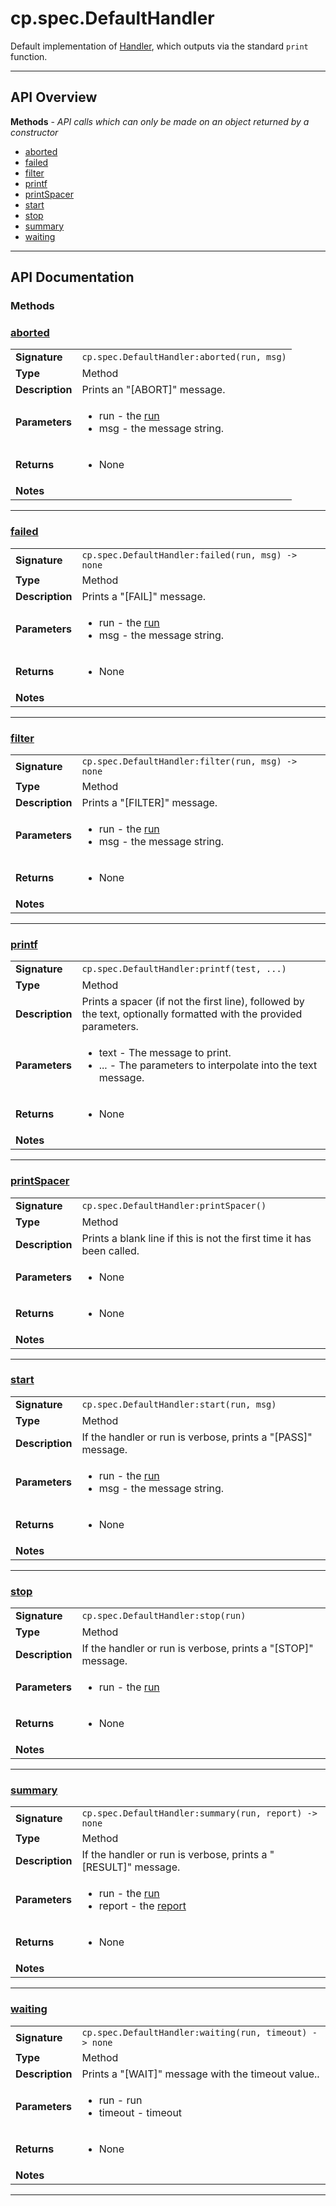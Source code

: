 # cp.spec.DefaultHandler

Default implementation of [Handler](cp.spec.Handler.md), which
outputs via the standard `print` function.

---

## API Overview
**Methods** - _API calls which can only be made on an object returned by a constructor_
 * [aborted](#aborted)
 * [failed](#failed)
 * [filter](#filter)
 * [printf](#printf)
 * [printSpacer](#printspacer)
 * [start](#start)
 * [stop](#stop)
 * [summary](#summary)
 * [waiting](#waiting)


---

## API Documentation

### Methods


### [aborted](#aborted)

|                                             |                                                                                     |
| --------------------------------------------|-------------------------------------------------------------------------------------|
| **Signature**                               | `cp.spec.DefaultHandler:aborted(run, msg)`                                                                    |
| **Type**                                    | Method                                                                     |
| **Description**                             | Prints an "[ABORT]" message.                                                                     |
| **Parameters**                              | <ul><li>run      - the [run](cp.spec.Run.md)</li><li>msg       - the message string.</li></ul> |
| **Returns**                                 | <ul><li>None</li></ul>          |
| **Notes**                                   | <ul></ul>                |

---

### [failed](#failed)

|                                             |                                                                                     |
| --------------------------------------------|-------------------------------------------------------------------------------------|
| **Signature**                               | `cp.spec.DefaultHandler:failed(run, msg) -> none`                                                                    |
| **Type**                                    | Method                                                                     |
| **Description**                             | Prints a "[FAIL]" message.                                                                     |
| **Parameters**                              | <ul><li>run      - the [run](cp.spec.Run.md)</li><li>msg       - the message string.</li></ul> |
| **Returns**                                 | <ul><li>None</li></ul>          |
| **Notes**                                   | <ul></ul>                |

---

### [filter](#filter)

|                                             |                                                                                     |
| --------------------------------------------|-------------------------------------------------------------------------------------|
| **Signature**                               | `cp.spec.DefaultHandler:filter(run, msg) -> none`                                                                    |
| **Type**                                    | Method                                                                     |
| **Description**                             | Prints a "[FILTER]" message.                                                                     |
| **Parameters**                              | <ul><li>run      - the [run](cp.spec.Run.md)</li><li>msg       - the message string.</li></ul> |
| **Returns**                                 | <ul><li>None</li></ul>          |
| **Notes**                                   | <ul></ul>                |

---

### [printf](#printf)

|                                             |                                                                                     |
| --------------------------------------------|-------------------------------------------------------------------------------------|
| **Signature**                               | `cp.spec.DefaultHandler:printf(test, ...)`                                                                    |
| **Type**                                    | Method                                                                     |
| **Description**                             | Prints a spacer (if not the first line), followed by the text, optionally formatted with the provided parameters.                                                                     |
| **Parameters**                              | <ul><li>text - The message to print.</li><li>... - The parameters to interpolate into the text message.</li></ul> |
| **Returns**                                 | <ul><li>None</li></ul>          |
| **Notes**                                   | <ul></ul>                |

---

### [printSpacer](#printspacer)

|                                             |                                                                                     |
| --------------------------------------------|-------------------------------------------------------------------------------------|
| **Signature**                               | `cp.spec.DefaultHandler:printSpacer()`                                                                    |
| **Type**                                    | Method                                                                     |
| **Description**                             | Prints a blank line if this is not the first time it has been called.                                                                     |
| **Parameters**                              | <ul><li>None</li></ul> |
| **Returns**                                 | <ul><li>None</li></ul>          |
| **Notes**                                   | <ul></ul>                |

---

### [start](#start)

|                                             |                                                                                     |
| --------------------------------------------|-------------------------------------------------------------------------------------|
| **Signature**                               | `cp.spec.DefaultHandler:start(run, msg)`                                                                    |
| **Type**                                    | Method                                                                     |
| **Description**                             | If the handler or run is verbose, prints a "[PASS]" message.                                                                     |
| **Parameters**                              | <ul><li>run - the [run](cp.spec.Run.md)</li><li>msg - the message string.</li></ul> |
| **Returns**                                 | <ul><li>None</li></ul>          |
| **Notes**                                   | <ul></ul>                |

---

### [stop](#stop)

|                                             |                                                                                     |
| --------------------------------------------|-------------------------------------------------------------------------------------|
| **Signature**                               | `cp.spec.DefaultHandler:stop(run)`                                                                    |
| **Type**                                    | Method                                                                     |
| **Description**                             | If the handler or run is verbose, prints a "[STOP]" message.                                                                     |
| **Parameters**                              | <ul><li>run - the [run](cp.spec.Run.md)</li></ul> |
| **Returns**                                 | <ul><li>None</li></ul>          |
| **Notes**                                   | <ul></ul>                |

---

### [summary](#summary)

|                                             |                                                                                     |
| --------------------------------------------|-------------------------------------------------------------------------------------|
| **Signature**                               | `cp.spec.DefaultHandler:summary(run, report) -> none`                                                                    |
| **Type**                                    | Method                                                                     |
| **Description**                             | If the handler or run is verbose, prints a "[RESULT]" message.                                                                     |
| **Parameters**                              | <ul><li>run      - the [run](cp.spec.Run.md)</li><li>report    - the [report](cp.spec.Report.md)</li></ul> |
| **Returns**                                 | <ul><li>None</li></ul>          |
| **Notes**                                   | <ul></ul>                |

---

### [waiting](#waiting)

|                                             |                                                                                     |
| --------------------------------------------|-------------------------------------------------------------------------------------|
| **Signature**                               | `cp.spec.DefaultHandler:waiting(run, timeout) -> none`                                                                    |
| **Type**                                    | Method                                                                     |
| **Description**                             | Prints a "[WAIT]" message with the timeout value..                                                                     |
| **Parameters**                              | <ul><li>run - run</li><li>timeout - timeout</li></ul> |
| **Returns**                                 | <ul><li>None</li></ul>          |
| **Notes**                                   | <ul></ul>                |

---
